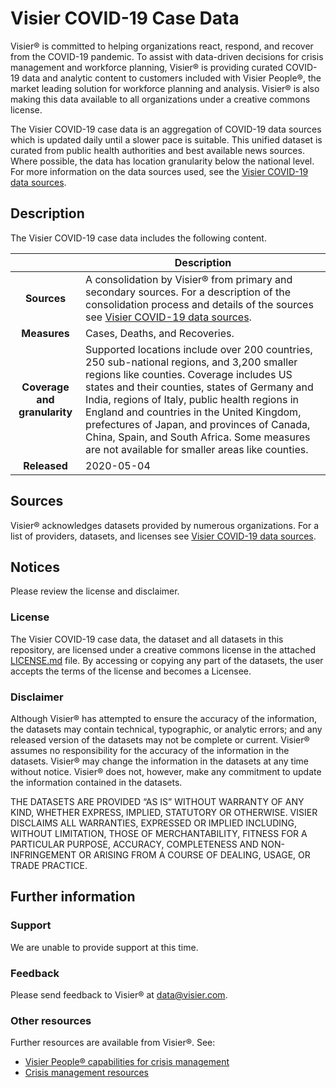 # Visier COVID-19 Case Data

Visier® is committed to helping organizations react, respond, and recover from the COVID-19 pandemic. To assist with data-driven decisions for crisis management and workforce planning, Visier® is providing curated COVID-19 data and analytic content to customers included with Visier People®️, the market leading solution for workforce planning and analysis. Visier® is also making this data available to all organizations under a creative commons license.

The Visier COVID-19 case data is an aggregation of COVID-19 data sources which is updated daily until a slower pace is suitable. This unified dataset is curated from public health authorities and best available news sources. Where possible, the data has location granularity below the national level. For more information on the data sources used, see the
 [Visier COVID-19 data sources](https://www.visier.com/covid-19/sources/).

## Description
The Visier COVID-19 case data includes the following content. 

| | Description |
| :---: | --- |
| **Sources** | A consolidation by Visier® from primary and secondary sources. For a description of the consolidation process and details of the sources see [Visier COVID-19 data sources](https://www.visier.com/covid-19/sources/). |
| **Measures** | Cases, Deaths, and Recoveries. |
| **Coverage and granularity** | Supported locations include over 200 countries, 250 sub-national regions, and 3,200 smaller regions like counties. Coverage includes US states and their counties, states of Germany and India, regions of Italy, public health regions in England and countries in the United Kingdom, prefectures of Japan, and provinces of Canada, China, Spain, and South Africa. Some measures are not available for smaller areas like counties. |
| **Released** | 2020-05-04 |

## Sources
Visier® acknowledges datasets provided by numerous organizations. For a list of providers, datasets, and licenses see [Visier COVID-19 data sources](https://www.visier.com/covid-19/sources/).

## Notices
Please review the license and disclaimer. 

### License
The Visier COVID-19 case data, the dataset and all datasets in this repository, are licensed under a creative commons license in the attached [LICENSE.md](LICENSE.md) file. By accessing or copying any part of the datasets, the user accepts the terms of the license and becomes a Licensee.

### Disclaimer
Although Visier® has attempted to ensure the accuracy of the information, the datasets may contain technical, typographic, or analytic errors; and any released version of the datasets may not be complete or current. Visier® assumes no responsibility for the accuracy of the information in the datasets. Visier® may change the information in the datasets at any time without notice. Visier® does not, however, make any commitment to update the information contained in the datasets.

THE DATASETS ARE PROVIDED “AS IS” WITHOUT WARRANTY OF ANY KIND, WHETHER EXPRESS, IMPLIED, STATUTORY OR OTHERWISE. VISIER DISCLAIMS ALL WARRANTIES, EXPRESSED OR IMPLIED INCLUDING, WITHOUT LIMITATION, THOSE OF MERCHANTABILITY, FITNESS FOR A PARTICULAR PURPOSE, ACCURACY, COMPLETENESS AND NON-INFRINGEMENT OR ARISING FROM A COURSE OF DEALING, USAGE, OR TRADE PRACTICE.

## Further information

### Support 
We are unable to provide support at this time. 

### Feedback
Please send feedback to Visier® at [data@visier.com](mailto:data@visier.com).

### Other resources
Further resources are available from Visier®. See:
* [Visier People® capabilities for crisis management](https://www.visier.com/wp-content/uploads/2020/03/Visier-People-CrisisManagement.pdf)
* [Crisis management resources](https://www.visier.com/crisis-management/)